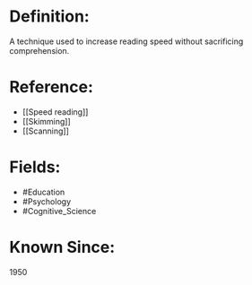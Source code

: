 

# Definition:
A technique used to increase reading speed without sacrificing comprehension.

# Reference:
- [[Speed reading]]
- [[Skimming]]
- [[Scanning]]

# Fields: 
- #Education
- #Psychology
- #Cognitive_Science

# Known Since:
1950

